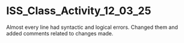 # ISS_Class_Activity_12_03_25
Almost every line had syntactic and logical errors. Changed them and added comments related to changes made.
